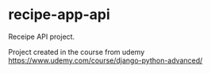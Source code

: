 # recipe-app-api
Receipe API project.


Project created in the course from udemy https://www.udemy.com/course/django-python-advanced/
